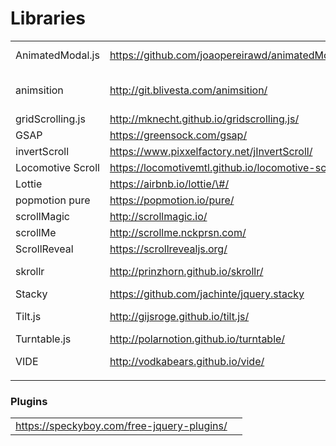 # Libraries

|  |  |  |
| :--- | :--- | :--- |
| AnimatedModal.js | https://github.com/joaopereirawd/animatedModal.js | modal animation |
| animsition | http://git.blivesta.com/animsition/ | animated page transitions |
| gridScrolling.js | http://mknecht.github.io/gridscrolling.js/ | grid scroll |
| GSAP | https://greensock.com/gsap/ | animation |
| invertScroll | https://www.pixxelfactory.net/jInvertScroll/ | invert scroll |
| Locomotive Scroll | https://locomotivemtl.github.io/locomotive-scroll/ | scroll |
| Lottie | https://airbnb.io/lottie/\#/ | animation |
| popmotion pure | https://popmotion.io/pure/ | animation |
| scrollMagic | http://scrollmagic.io/ | scroll |
| scrollMe | http://scrollme.nckprsn.com/ | scroll |
| ScrollReveal | https://scrollrevealjs.org/ | scroll |
| skrollr | http://prinzhorn.github.io/skrollr/ | parallax scrolling |
| Stacky | https://github.com/jachinte/jquery.stacky | panels |
| Tilt.js | http://gijsroge.github.io/tilt.js/ | hover tilt effects |
| Turntable.js | http://polarnotion.github.io/turntable/ | slider |
| VIDE | http://vodkabears.github.io/vide/ | video backgrounds |
|  |  |  |

### Plugins

|  |  |
| :--- | :--- |
| https://speckyboy.com/free-jquery-plugins/ |  |

